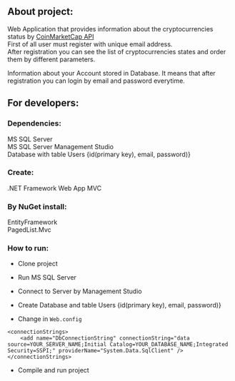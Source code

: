 ## About project:
Web Application that provides information about the cryptocurrencies status by [CoinMarketCap API](https://coinmarketcap.com/api/documentation/v1/)<br>
First of all user must register with unique email address.<br>
After registration you can see the list of cryptocurrencies states and order them by different parameters.<br>

Information about your Account stored in Database. It means that after registration you can login by email and password everytime.

## For developers:

### Dependencies:
MS SQL Server<br>
MS SQL Server Management Studio<br>
Database with table Users {id(primary key), email, password)} <br>

### Create:
.NET Framework Web App MVC

### By NuGet install:
EntityFramework<br>
PagedList.Mvc


### How to run:
* Clone project
* Run MS SQL Server
* Connect to Server by Management Studio
* Create Database and table Users {id(primary key), email, password)} 

* Change in `Web.config`
```
<connectionStrings>
    <add name="DbConnectionString" connectionString="data source=YOUR_SERVER_NAME;Initial Catalog=YOUR_DATABASE_NAME;Integrated Security=SSPI;" providerName="System.Data.SqlClient" />
</connectionStrings>
```
* Compile and run project 
